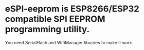 # eSPI-eeprom is ESP8266/ESP32 compatible SPI EEPROM programming utility.

You need SerialFlash and WifiManager libraries to make it work.
